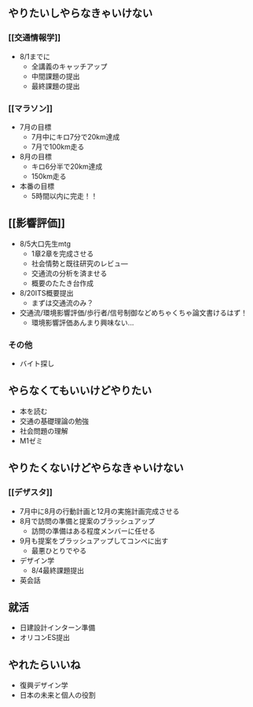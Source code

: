 ## やりたいしやらなきゃいけない
### [[交通情報学]]
- 8/1までに
	- 全講義のキャッチアップ
	- 中間課題の提出
	- 最終課題の提出
### [[マラソン]]
- 7月の目標
	- 7月中にキロ7分で20km達成
	- 7月で100km走る
- 8月の目標
	- キロ6分半で20km達成
	- 150km走る
- 本番の目標
	- 5時間以内に完走！！
## [[影響評価]]
- 8/5大口先生mtg
	- 1章2章を完成させる
	- 社会情勢と既往研究のレビュ―
	- 交通流の分析を済ませる
	- 概要のたたき台作成
- 8/20ITS概要提出
	- まずは交通流のみ？
- 交通流/環境影響評価/歩行者/信号制御などめちゃくちゃ論文書けるはず！
	- 環境影響評価あんまり興味ない...
### その他
- バイト探し

## やらなくてもいいけどやりたい
- 本を読む
- 交通の基礎理論の勉強
- 社会問題の理解
- M1ゼミ

## やりたくないけどやらなきゃいけない
### [[デザスタ]]
- 7月中に8月の行動計画と12月の実施計画完成させる
- 8月で訪問の準備と提案のブラッシュアップ
	- 訪問の準備はある程度メンバーに任せる
- 9月も提案をブラッシュアップしてコンペに出す
	- 最悪ひとりでやる
- デザイン学
	- 8/4最終課題提出
- 英会話
## 就活
- 日建設計インターン準備
- オリコンES提出
## やれたらいいね
- 復興デザイン学
- 日本の未来と個人の役割
